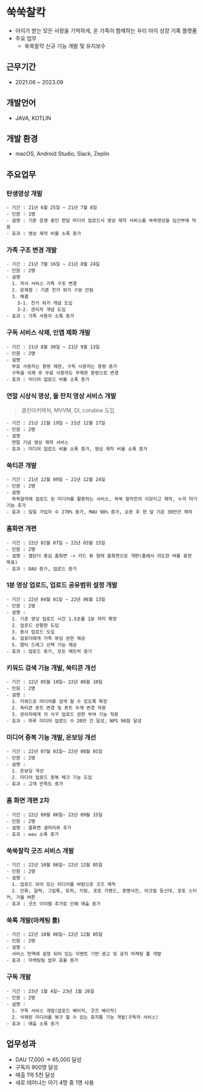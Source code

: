 # 쑥쑥찰칵
- 아이가 받는 모든 사랑을 기억하게, 온 가족이 함께하는 우리 아이 성장 기록 플랫폼
- 주요 업무
  - 쑥쑥찰칵 신규 기능 개발 및 유지보수

## 근무기간
- 2021.06 ~ 2023.09

## 개발언어
- JAVA, KOTLIN

## 개발 환경
- macOS, Android Studio, Slack, Zeplin

## 주요업무
  ### 탄생영상 개발
    - 기간 : 21년 6월 25일 ~ 21년 7월 8일
    - 인원 : 1명
    - 설명 : 기존 운영 중인 한달 미디어 업로드시 영상 제작 서비스를 쑥쑥영상을 임신부에 적용  
    - 효과 : 영상 제작 비율 소폭 증가

  ### 가족 구조 변경 개발
    - 기간 : 21년 7월 16일 ~ 21년 8월 24일
    - 인원 : 2명 
    - 설명 
      1. 자사 서비스 가족 구조 변경
      2. 문제점 : 기존 친가 외가 구분 안됨
      3. 해결
        3-1. 친가 외가 개념 도입
        3-2. 관리자 개념 도입
    - 효과 : 가족 사용자 소폭 증가
    
  ### 구독 서비스 삭제, 인앱 제화 개발
    - 기간 : 21년 8월 30일 ~ 21년 9월 13일
    - 인원 : 2명 
    - 설명 
      무료 사용자는 용량 제한, 구독 사용자는 용량 증가
      구독을 삭제 후 무료 사용자도 무제한 용량으로 변경
    - 효과 : 미디어 업로드 비율 소폭 증가

  ### 연말 시상식 영상, 돌 잔치 영상 서비스 개발
  > 클린아키텍처, MVVM, DI, corutine 도입

    - 기간 : 21년 11월 19일 ~ 21년 12월 17일
    - 인원 : 2명 
    - 설명 
      연말 기념 영상 제작 서비스
    - 효과 : 미디어 업로드 비율 소폭 증가, 영상 제작 비율 소폭 증가

  ### 쑥티콘 개발
    - 기간 : 21년 12월 09일 ~ 21년 12월 24일
    - 인원 : 2명 
    - 설명 
      쑥쑥찰칵에 업로드 된 미디어를 활용하는 서비스, 쑥쑥 찰칵만의 이모티고 제작, 누끼 따기 기능 추가
    - 효과 : 일일 가입자 수 270% 증가, MAU 98% 증가, 오픈 후 한 달 기준 30만건 제작
    
  ### 홈화면 개편
    - 기간 : 22년 02월 07일 ~ 22년 03월 15일
    - 인원 : 2명 
    - 설명 : 캘린더 중심 홈화면 -> 카드 뷰 형태 홈화면으로 개편(홈에서 의도한 바를 표현 목표)
    - 효과 : DAU 증가, 업로드 증가

  ### 1분 영상 업로드, 업로드 공유범위 설정 개발
    - 기간 : 22년 04월 01일 ~ 22년 06월 13일
    - 인원 : 2명 
    - 설명 : 
      1. 기존 영상 업로드 시간 1.5초를 1분 까지 확장
      2. 업로드 상황판 도입
      3. 동시 업로드 도입
      4. 업로더에게 가족 뷰잉 권한 제공
      5. 멀티 드레그 선택 기능 제공
    - 효과 : 업로드 증가, 모든 메트릭 증가
    
  ### 키워드 검색 기능 개발, 쑥티콘 개선
    - 기간 : 22년 05월 10일~ 22년 06월 10일
    - 인원 : 2명 
    - 설명 : 
      1. 키워드로 미디어를 검색 할 수 있도록 확장
      2. 쑥티콘 폰트 변경 및 폰트 두깨 변경 적용
      3. 관리자에게 각 식구 업로드 권한 부여 기능 적용
    - 효과 : 하루 미디어 업로드 수 20만 건 달성, NPS 90점 달성
    
  ### 미디어 중복 기능 개발, 온보딩 개선
    - 기간 : 22년 07월 01일~ 22년 08월 01일
    - 인원 : 2명 
    - 설명 : 
      1. 온보딩 개선
      2. 미디어 업로드 중복 체크 기능 도입
    - 효과 : 고객 만족도 증가

  ### 홈 화면 개편 2차
    - 기간 : 22년 09월 06일~ 22년 09월 15일
    - 인원 : 2명 
    - 설명 : 홈화면 갤러리뷰 추가
    - 효과 : wau 소폭 증가

  ### 쑥쑥찰칵 굿즈 서비스 개발
    - 기간 : 22년 10월 06일~ 22년 12월 05일
    - 인원 : 2명 
    - 설명 : 
      1. 업로드 되어 있는 미디어를 바탕으로 굿즈 제작
      2. 인화, 달력, 그립톡, 토퍼, 키링, 포토 가렌드, 증명사진, 아크릴 등신대, 포토 스티커, 거울 버튼
    - 효과 : 굿즈 아이템 추가로 인해 매출 증가

  ### 쑥톡 개발(마케팅 툴)
    - 기간 : 22년 10월 06일~ 22년 12월 05일
    - 인원 : 2명 
    - 설명 : 
      서비스 전역에 설정 되어 있는 이벤트 기반 광고 및 공지 마케팅 툴 개발
    - 효과 : 마케팅팀 업무 효율 증가

  ### 구독 개발
    - 기간 : 23년 1월 4일~ 23년 1월 26일
    - 인원 : 2명 
    - 설명 : 
      1. 구독 서비스 개발(업로드 베이직, 굿즈 베이직)
      2. 삭제된 미디어를 복구 할 수 있는 휴지통 기능 개발(구독자 서비스)
    - 효과 : 매출 소폭 증가
    
## 업무성과
 - DAU 17,000 -> 65,000 달성
 - 구독자 900명 달성
 - 매출 1억 5천 달성
 - 새로 테어나는 아기 4명 중 1명 사용

